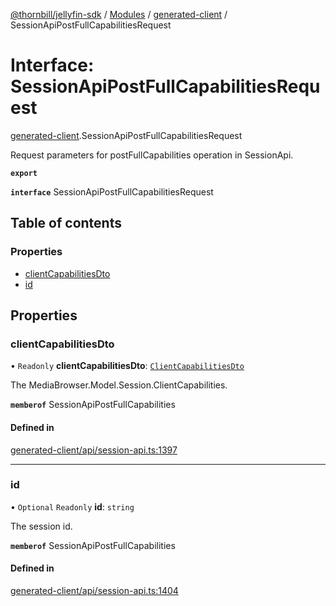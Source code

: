 [@thornbill/jellyfin-sdk](../README.md) / [Modules](../modules.md) / [generated-client](../modules/generated_client.md) / SessionApiPostFullCapabilitiesRequest

# Interface: SessionApiPostFullCapabilitiesRequest

[generated-client](../modules/generated_client.md).SessionApiPostFullCapabilitiesRequest

Request parameters for postFullCapabilities operation in SessionApi.

**`export`**

**`interface`** SessionApiPostFullCapabilitiesRequest

## Table of contents

### Properties

- [clientCapabilitiesDto](generated_client.SessionApiPostFullCapabilitiesRequest.md#clientcapabilitiesdto)
- [id](generated_client.SessionApiPostFullCapabilitiesRequest.md#id)

## Properties

### clientCapabilitiesDto

• `Readonly` **clientCapabilitiesDto**: [`ClientCapabilitiesDto`](generated_client.ClientCapabilitiesDto.md)

The MediaBrowser.Model.Session.ClientCapabilities.

**`memberof`** SessionApiPostFullCapabilities

#### Defined in

[generated-client/api/session-api.ts:1397](https://github.com/thornbill/jellyfin-sdk-typescript/blob/3ae780a/src/generated-client/api/session-api.ts#L1397)

___

### id

• `Optional` `Readonly` **id**: `string`

The session id.

**`memberof`** SessionApiPostFullCapabilities

#### Defined in

[generated-client/api/session-api.ts:1404](https://github.com/thornbill/jellyfin-sdk-typescript/blob/3ae780a/src/generated-client/api/session-api.ts#L1404)

